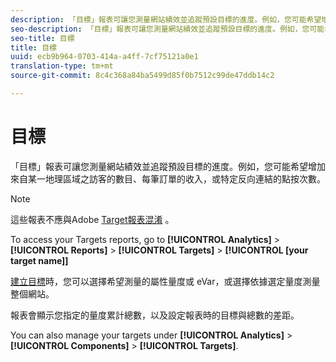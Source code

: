 ```yaml
---
description: 「目標」報表可讓您測量網站績效並追蹤預設目標的進度。例如，您可能希望增加來自某一地理區域之訪客的數目、每筆訂單的收入，或特定反向連結的點按次數。
seo-description: 「目標」報表可讓您測量網站績效並追蹤預設目標的進度。例如，您可能希望增加來自某一地理區域之訪客的數目、每筆訂單的收入，或特定反向連結的點按次數。
seo-title: 目標
title: 目標
uuid: ecb9b964-0703-414a-a4ff-7cf75121a0e1
translation-type: tm+mt
source-git-commit: 8c4c368a84ba5499d85f0b7512c99de47ddb14c2

---
```



# 目標

「目標」報表可讓您測量網站績效並追蹤預設目標的進度。例如，您可能希望增加來自某一地理區域之訪客的數目、每筆訂單的收入，或特定反向連結的點按次數。

>[!NOTE]
>
> 這些報表不應與Adobe [Target報表混淆](/help/components/c-variables/dimensionslist/reports-tnt.md#topic_EBC899DB84A84780A1B8EE95C6C4CF18) 。

To access your Targets reports, go to **[!UICONTROL Analytics]** &gt; **[!UICONTROL Reports]** &gt; **[!UICONTROL Targets]** &gt; **[!UICONTROL [your target name]]**

[建立目標](https://marketing.adobe.com/resources/help/en_US/sc/user/targets.html)時，您可以選擇希望測量的屬性量度或 eVar，或選擇依據選定量度測量整個網站。

報表會顯示您指定的量度累計總數，以及設定報表時的目標與總數的差距。

You can also manage your targets under **[!UICONTROL Analytics]** &gt; **[!UICONTROL Components]** &gt; **[!UICONTROL Targets]**.
